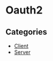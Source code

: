 # Oauth2

## Categories

* [Client](/recipes/java/spring/security6/oauth2/client)
* [Server](/recipes/java/spring/security6/oauth2/server)


